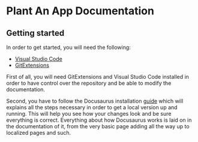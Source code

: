 # Plant An App Documentation

## Getting started

In order to get started, you will need the following:
  * [Visual Studio Code](https://code.visualstudio.com/)
  * [GitExtensions](http://gitextensions.github.io/)

First of all, you will need GitExtensions and Visual Studio Code installed in order to have control over the repository and be able to modify the documentation.

Second, you have to follow the Docusaurus installation [guide](https://docusaurus.io/docs/en/installation) which will explains all the steps necessary in order to get a local version up and running. This will help you see how your changes look and be sure everything is correct. Everything about how Docusaurus works is laid on in the documentation of it, from the very basic page adding all the way up to localized pages and such.